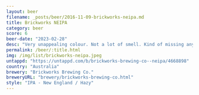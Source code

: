 ```yaml
---
layout: beer
filename: _posts/beer/2016-11-09-brickworks-neipa.md
title: Brickworks NEIPA
category: beer
score: 6
beer-date: "2023-02-28"
desc: "Very unappealing colour. Not a lot of smell. Kind of missing any deep hoppy flavours"
permalink: /beer/:title.html
img: /img/list/brickworks-neipa.jpeg
untappd: "https://untappd.com/b/brickworks-brewing-co--neipa/4668898"
country: "Australia"
brewery: "Brickworks Brewing Co."
breweryURL: "brewery/brickworks-brewing-co.html"
style: "IPA - New England / Hazy"
---
```

